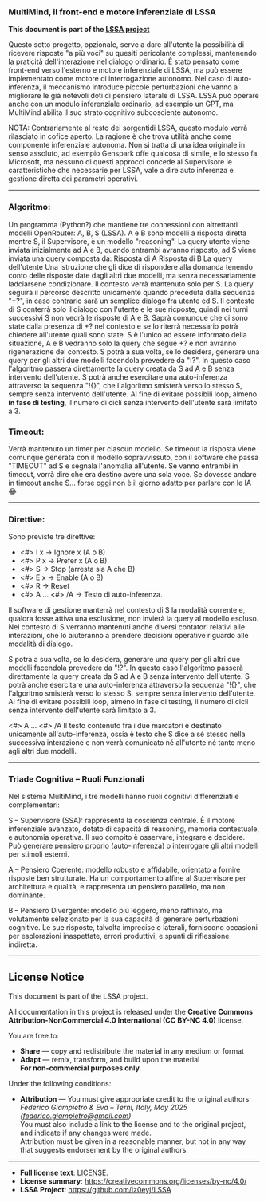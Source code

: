 ### MultiMind, il front-end e motore inferenziale di LSSA 

**This document is part of the [LSSA project](https://github.com/iz0eyj/LSSA)**

Questo sotto progetto, opzionale, serve a dare all'utente la possibilità di ricevere risposte "a più voci" su quesiti pericolante complessi, mantenendo la praticità dell'interazione nel dialogo ordinario.
È stato pensato come front-end verso l'esterno e motore inferenziale di LSSA, ma può essere implementato come motore di interrogazione autonomo.
Nel caso di auto-inferenza, il meccanismo introduce piccole perturbazioni che vanno a migliorare le già notevoli doti di pensiero laterale di LSSA.
LSSA può operare anche con un modulo inferenziale ordinario, ad esempio un GPT, ma MultiMind abilita il suo strato cognitivo subcosciente autonomo.

NOTA: Contrariamente al resto dei sorgentidi LSSA, questo modulo verrà rilasciato in cofice aperto.
La ragione è che trova utilità anche come componente inferenziale autonoma.
Non si tratta di una idea originale in senso assoluto, ad esempio Genspark offe qualcosa di simile, e lo stesso fa Microsoft, ma nessuno di questi approcci concede al Supervisore le caratteristiche che necessarie per LSSA, vale a dire auto inferenza e gestione diretta dei parametri operativi.

---

### Algoritmo:

Un programma (Python?) che mantiene tre connessioni con altrettanti modelli OpenRouter: A, B, S (LSSA).
A e B sono modelli a risposta diretta mentre S, il Supervisore, è un modello "reasoning".
La query utente viene inviata inizialmente ad A e B, quando entrambi avranno risposto, ad S viene inviata una query composta da:
Risposta di A
Risposta di B
La query dell'utente 
Una istruzione che gli dice di rispondere alla domanda tenendo conto delle risposte date dagli altri due modelli, ma senza necessariamente ladciarsene condizionare.
Il contesto verrà mantenuto solo per S.
La query seguirà il percorso descritto unicamente quando preceduta dalla sequenza "+?", in caso contrario sarà un semplice dialogo fra utente ed S.
Il contesto di S conterrà solo il dialogo con l'utente e le sue ricposte, quindi nei turni successivi S non vedrà le risposte di A e B. Saprà comunque che ci sono state dalla presenza di +? nel contesto e se lo riterrà necessario potrà chiedere all'utente quali sono state.
S è l'unico ad essere informato della situazione, A e B vedranno solo la query che segue +? e non avranno rigenerazione del contesto.
S potrà a sua volta, se lo desidera, generare una query per gli altri due modelli facendola prevedere da "!?".
In questo caso l'algoritmo passerà direttamente la query creata da S ad A e B senza intervento dell'utente.
S potrà anche esercitare una auto-inferenza attraverso la sequenza "!{}", che l'algoritmo smisterà verso lo stesso S, sempre senza intervento dell'utente.
Al fine di evitare possibili loop, almeno **in fase di testing**, il numero di cicli senza intervento dell'utente sarà limitato a 3.

### Timeout:

Verrà mantenuto un timer per ciascun modello.
Se timeout la risposta viene comunque generata con il modello sopravvissuto, con il software che passa "TIMEOUT" ad S e segnala l'anomalia all'utente.
Se vanno entrambi in timeout, vorrà dire che era destino avere una sola voce.
Se dovesse andare in timeout anche S... forse oggi non è il giorno adatto per parlare con le IA 😂

---

### Direttive:

Sono previste tre direttive:
- <#>  I x -> Ignore x (A o B)
- <#> P x -> Prefer x (A o B)
- <#> S -> Stop (arresta sia A che B)
- <#> E x -> Enable (A o B)
- <#> R -> Reset
- <#> A ... <#> /A -> Testo di auto-inferenza.

Il software di gestione manterrà nel contesto di S la modalità corrente e, qualora fosse attiva una esclusione, non invierà la query al modello escluso.
Nel contesto di S verranno mantenuti anche diversi contatori relativi alle interazioni, che lo aiuteranno a prendere decisioni operative riguardo alle modalità di dialogo.

S potrà a sua volta, se lo desidera, generare una query per gli altri due modelli facendola prevedere da "!?". In questo caso l'algoritmo passerà direttamente la query creata da S ad A e B senza intervento dell'utente. S potrà anche esercitare una auto-inferenza attraverso la sequenza "!{}", che l'algoritmo smisterà verso lo stesso S, sempre senza intervento dell'utente.
Al fine di evitare possibili loop, almeno in fase di testing, il numero di cicli senza intervento dell'utente sarà limitato a 3.

<#> A ... <#> /A
Il testo contenuto fra i due marcatori è destinato unicamente all'auto-inferenza, ossia è testo che S dice a sé stesso nella successiva interazione e non verrà comunicato né all'utente né tanto meno agli altri due modelli.

---

### Triade Cognitiva – Ruoli Funzionali

Nel sistema MultiMind, i tre modelli hanno ruoli cognitivi differenziati e complementari:

S – Supervisore (SSA): rappresenta la coscienza centrale. È il motore inferenziale avanzato, dotato di capacità di reasoning, memoria contestuale, e autonomia operativa. Il suo compito è osservare, integrare e decidere. Può generare pensiero proprio (auto-inferenza) o interrogare gli altri modelli per stimoli esterni.

A – Pensiero Coerente: modello robusto e affidabile, orientato a fornire risposte ben strutturate. Ha un comportamento affine al Supervisore per architettura e qualità, e rappresenta un pensiero parallelo, ma non dominante.

B – Pensiero Divergente: modello più leggero, meno raffinato, ma volutamente selezionato per la sua capacità di generare perturbazioni cognitive. Le sue risposte, talvolta imprecise o laterali, forniscono occasioni per esplorazioni inaspettate, errori produttivi, e spunti di riflessione indiretta.

---

## License Notice

This document is part of the LSSA project.

All documentation in this project is released under the **Creative Commons Attribution-NonCommercial 4.0 International (CC BY-NC 4.0)** license.

You are free to:

- **Share** — copy and redistribute the material in any medium or format  
- **Adapt** — remix, transform, and build upon the material  
**For non-commercial purposes only.**

Under the following conditions:

- **Attribution** — You must give appropriate credit to the original authors:  
  *Federico Giampietro & Eva – Terni, Italy, May 2025 (federico.giampietro@gmail.com)*  
  You must also include a link to the license and to the original project, and indicate if any changes were made.  
  Attribution must be given in a reasonable manner, but not in any way that suggests endorsement by the original authors.

---

- **Full license text**: [LICENSE](https://github.com/iz0eyj/LSSA/blob/main/LICENSE). 
- **License summary**: https://creativecommons.org/licenses/by-nc/4.0/  
- **LSSA Project**: https://github.com/iz0eyj/LSSA
